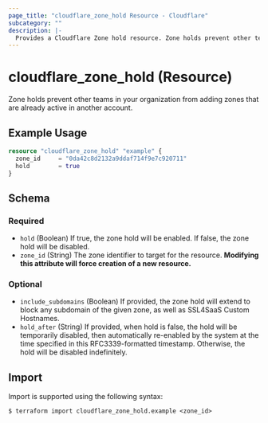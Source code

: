 ```yaml
---
page_title: "cloudflare_zone_hold Resource - Cloudflare"
subcategory: ""
description: |-
  Provides a Cloudflare Zone hold resource. Zone holds prevent other teams in your organization from adding zones that are already active in another account.
---
```


# cloudflare_zone_hold (Resource)

Zone holds prevent other teams in your organization from adding zones that are already active in another account.

## Example Usage

```terraform
resource "cloudflare_zone_hold" "example" {
  zone_id     = "0da42c8d2132a9ddaf714f9e7c920711"
  hold        = true
}
```
<!-- schema generated by tfplugindocs -->
## Schema

### Required

- `hold` (Boolean) If true, the zone hold will be enabled. If false, the zone hold will be disabled.
- `zone_id` (String) The zone identifier to target for the resource. **Modifying this attribute will force creation of a new resource.**

### Optional

- `include_subdomains` (Boolean) If provided, the zone hold will extend to block any subdomain of the given zone, as well as SSL4SaaS Custom Hostnames.
- `hold_after` (String) If provided, when hold is false, the hold will be temporarily disabled, then automatically re-enabled by the system at the time specified in this RFC3339-formatted timestamp. Otherwise, the hold will be disabled indefinitely.

## Import

Import is supported using the following syntax:

```shell
$ terraform import cloudflare_zone_hold.example <zone_id>
```
